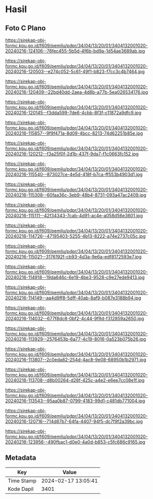 # Hasil

## Foto C Plano

https://sirekap-obj-formc.kpu.go.id/f609/pemilu/pdpr/34/04/13/20/01/3404132001020-20240216-124106--76fec455-5b5d-4f6b-bd9a-1d54ae3689ab.jpg

https://sirekap-obj-formc.kpu.go.id/f609/pemilu/pdpr/34/04/13/20/01/3404132001020-20240216-120503--e274c052-5c61-49f1-b823-f7cc3c4b7464.jpg

https://sirekap-obj-formc.kpu.go.id/f609/pemilu/pdpr/34/04/13/20/01/3404132001020-20240216-120409--22bd40dd-2aea-4d8b-a77b-5ea026534176.jpg

https://sirekap-obj-formc.kpu.go.id/f609/pemilu/pdpr/34/04/13/20/01/3404132001020-20240216-120145--f3dda599-7de6-4cbb-8f3f-c11872a9dfc9.jpg

https://sirekap-obj-formc.kpu.go.id/f609/pemilu/pdpr/34/04/13/20/01/3404132001020-20240216-115857--9f9f471a-8d09-4bcc-8213-74d62251b85e.jpg

https://sirekap-obj-formc.kpu.go.id/f609/pemilu/pdpr/34/04/13/20/01/3404132001020-20240216-120212--f3a25f0f-2d1b-437f-9da7-f1c0663fc152.jpg

https://sirekap-obj-formc.kpu.go.id/f609/pemilu/pdpr/34/04/13/20/01/3404132001020-20240216-115540--873027ce-4e5d-418f-b7ca-ff553b4903d1.jpg

https://sirekap-obj-formc.kpu.go.id/f609/pemilu/pdpr/34/04/13/20/01/3404132001020-20240216-115308--60faa36c-3eb9-48b4-8731-093a47ac2409.jpg

https://sirekap-obj-formc.kpu.go.id/f609/pemilu/pdpr/34/04/13/20/01/3404132001020-20240216-115111--42f34343-7cab-4d91-ac4e-a058d56e3601.jpg

https://sirekap-obj-formc.kpu.go.id/f609/pemilu/pdpr/34/04/13/20/01/3404132001020-20240216-114726--47195403-5255-4b13-8222-a74e2737c05c.jpg

https://sirekap-obj-formc.kpu.go.id/f609/pemilu/pdpr/34/04/13/20/01/3404132001020-20240216-115021--3176192f-cb93-4d3a-9e6a-edf8172593e7.jpg

https://sirekap-obj-formc.kpu.go.id/f609/pemilu/pdpr/34/04/13/20/01/3404132001020-20240216-114918--19da646c-6e19-4be3-9528-c9e27ede9413.jpg

https://sirekap-obj-formc.kpu.go.id/f609/pemilu/pdpr/34/04/13/20/01/3404132001020-20240216-114149--aa4d9ff8-5dff-40ab-8af9-b087e3188b94.jpg

https://sirekap-obj-formc.kpu.go.id/f609/pemilu/pdpr/34/04/13/20/01/3404132001020-20240216-114032--677f8dc8-0bf2-4c44-9f9d-f312859a2650.jpg

https://sirekap-obj-formc.kpu.go.id/f609/pemilu/pdpr/34/04/13/20/01/3404132001020-20240216-113929--2576453b-6a77-4c19-8016-0a523b075b26.jpg

https://sirekap-obj-formc.kpu.go.id/f609/pemilu/pdpr/34/04/13/20/01/3404132001020-20240216-113807--2c0eda82-254d-4ac8-9e08-68950b1b2971.jpg

https://sirekap-obj-formc.kpu.go.id/f609/pemilu/pdpr/34/04/13/20/01/3404132001020-20240216-113708--d8b00264-d28f-425c-a4e2-e6ee7cc08e1f.jpg

https://sirekap-obj-formc.kpu.go.id/f609/pemilu/pdpr/34/04/13/20/01/3404132001020-20240216-113543--95aa0b87-0799-4183-99d1-c481db771004.jpg

https://sirekap-obj-formc.kpu.go.id/f609/pemilu/pdpr/34/04/13/20/01/3404132001020-20240216-120716--714d87b7-64fa-4407-94f5-dc7f9f2a39bc.jpg

https://sirekap-obj-formc.kpu.go.id/f609/pemilu/pdpr/34/04/13/20/01/3404132001020-20240216-123956--490fbac1-d0e0-4a0d-b853-c5fc686c9165.jpg


## Metadata

| Key        | Value               |
| ---------- | ------------------- |
| Time Stamp | 2024-02-17 13:05:41 |
| Kode Dapil | 3401                |




